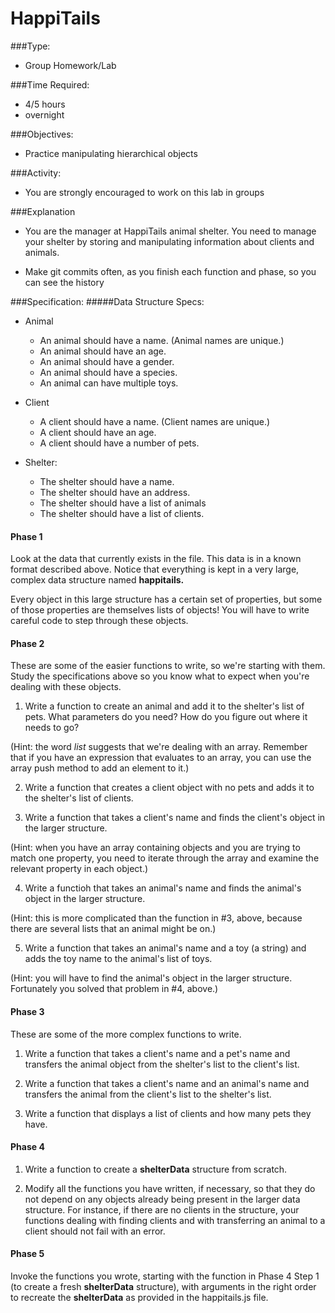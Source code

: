 # HappiTails

###Type:
- Group Homework/Lab

###Time Required:
- 4/5 hours
- overnight

###Objectives:
- Practice manipulating hierarchical objects

###Activity:
- You are strongly encouraged to work on this lab in groups

###Explanation
- You are the manager at HappiTails animal shelter. You need to manage your
shelter by storing and manipulating information about clients and animals.

- Make git commits often, as you finish each function and phase, so you can see the history

###Specification:
#####Data Structure Specs:
  
  + Animal
    + An animal should have a name. (Animal names are unique.)
    + An animal should have an age.
    + An animal should have a gender.
    + An animal should have a species.
    + An animal can have multiple toys.

  + Client 
    + A client should have a name. (Client names are unique.)
    + A client should have an age.
    + A client should have a number of pets.

  + Shelter:
    + The shelter should have a name.
    + The shelter should have an address.  
    + The shelter should have a list of animals
    + The shelter should have a list of clients.
    
#### Phase 1

Look at the data that currently exists in the file.  This data is in a known format described above. Notice that everything is kept in a very large, complex data structure named **happitails.**

Every object in this large structure has a certain set of properties, but some of those properties are themselves lists of objects!  You will have to write careful code to step through these objects.  

#### Phase 2

These are some of the easier functions to write, so we're starting with them.  Study the specifications above so you know what to expect when you're dealing with these objects.

1. Write a function to create an animal and add it to the shelter's list of pets.  What parameters do you need?  How do you figure out where it needs to go?

(Hint: the word *list* suggests that we're dealing with an array.  Remember that if you have an expression that evaluates to an array, you can use the array push method to add an element to it.)

2. Write a function that creates a client object with no pets and adds it to the shelter's list of clients.

3. Write a function that takes a client's name and finds the client's object in the larger structure.

(Hint: when you have an array containing objects and you are trying to match one property, you need to iterate through the array and examine the relevant property in each object.)

4. Write a functioh that takes an animal's name and finds the animal's object in the larger structure.

(Hint: this is more complicated than the function in #3, above, because there are several lists that an animal might be on.)

5. Write a function that takes an animal's name and a toy (a string) and adds the toy name to the animal's list of toys.

(Hint: you will have to find the animal's object in the larger structure.  Fortunately you solved that problem in #4, above.)

#### Phase 3

These are some of the more complex functions to write.  

1. Write a function that takes a client's name and a pet's name and transfers the animal object from the shelter's list to the client's list.

2. Write a function that takes a client's name and an animal's name and transfers the animal from the client's list to the shelter's list.

3. Write a function that displays a list of clients and how many pets they have.

#### Phase 4 

1. Write a function to create a **shelterData** structure from scratch.

2. Modify all the functions you have written, if necessary, so that they do not depend on any objects already being present in the larger data structure.  For instance, if there are no clients in the structure, your functions dealing with finding clients and with transferring an animal to a client should not fail with an error.

#### Phase 5

Invoke the functions you wrote, starting with the function in Phase 4 Step 1 (to create a fresh **shelterData** structure), with arguments in the right order to recreate the **shelterData** as provided in the happitails.js file.


